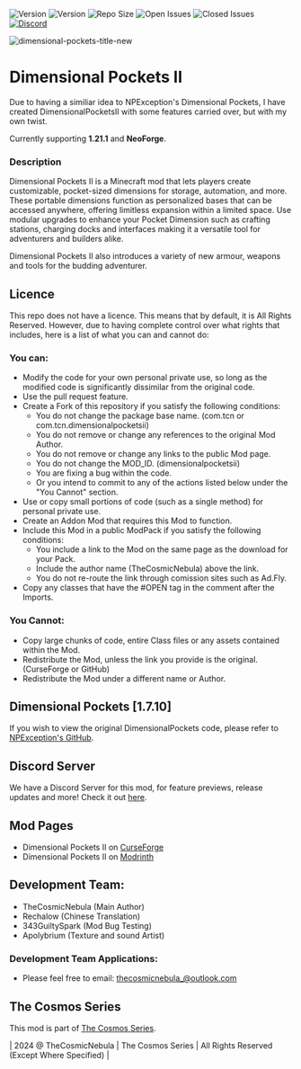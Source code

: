 ![Version](https://img.shields.io/badge/VERSION-1.21.1-3eff8e?style=for-the-badge) ![Version](https://img.shields.io/badge/Loader-NeoForge-ffa835?style=for-the-badge) ![Repo Size](https://img.shields.io/github/repo-size/TheCosmosSeries/DimensionalPocketsII?label=REPO%20SIZE&style=for-the-badge) ![Open Issues](https://img.shields.io/github/issues/TheCosmosSeries/DimensionalPocketsII?style=for-the-badge) ![Closed Issues](https://img.shields.io/github/issues-closed/TheCosmosSeries/DimensionalPocketsII?color=green&style=for-the-badge) [![Discord](https://img.shields.io/discord/729402437051351040?color=5668a5&label=DISCORD&style=for-the-badge&logo=discord&logoColor=aec0ff)](https://discord.gg/8ydCtzm)

![dimensional-pockets-title-new](https://github.com/user-attachments/assets/fa29729d-1aee-430e-9f6c-45a8a9f38f82)

# Dimensional Pockets II

Due to having a similiar idea to NPException's Dimensional Pockets, I have created DimensionalPocketsII with some features carried over, but with my own twist.

Currently supporting **1.21.1** and **NeoForge**.

### Description

Dimensional Pockets II is a Minecraft mod that lets players create customizable, pocket-sized dimensions for storage, automation, and more. These portable dimensions function as personalized bases that can be accessed anywhere, offering limitless expansion within a limited space. Use modular upgrades to enhance your Pocket Dimension such as crafting stations, charging docks and interfaces making it a versatile tool for adventurers and builders alike.

Dimensional Pockets II also introduces a variety of new armour, weapons and tools for the budding adventurer.

## Licence
This repo does not have a licence. This means that by default, it is All Rights Reserved. However, due to having complete control over what rights that includes, here is a list of what you can and cannot do:

### You can:
 - Modify the code for your own personal private use, so long as the modified code is significantly dissimilar from the original code.
 - Use the pull request feature.
 - Create a Fork of this repository if you satisfy the following conditions:
   - You do not change the package base name. (com.tcn or com.tcn.dimensionalpocketsii)
   - You do not remove or change any references to the original Mod Author.
   - You do not remove or change any links to the public Mod page.
   - You do not change the MOD_ID. (dimensionalpocketsii)
   - You are fixing a bug within the code.
   - Or you intend to commit to any of the actions listed below under the "You Cannot" section.
 - Use or copy small portions of code (such as a single method) for personal private use.
 - Create an Addon Mod that requires this Mod to function.
 - Include this Mod in a public ModPack if you satisfy the following conditions:
   - You include a link to the Mod on the same page as the download for your Pack.
   - Include the author name (TheCosmicNebula) above the link.
   - You do not re-route the link through comission sites such as Ad.Fly.
- Copy any classes that have the #OPEN tag in the comment after the Imports.

### You Cannot:
 - Copy large chunks of code, entire Class files or any assets contained within the Mod.
 - Redistribute the Mod, unless the link you provide is the original. (CurseForge or GitHub)
 - Redistribute the Mod under a different name or Author.

## Dimensional Pockets [1.7.10]
If you wish to view the original DimensionalPockets code, please refer to [NPException's GitHub](https://github.com/NPException/Dimensional-Pockets).

## Discord Server
We have a Discord Server for this mod, for feature previews, release updates and more! Check it out [here](https://discord.gg/8ydCtzm).

## Mod Pages
- Dimensional Pockets II on [CurseForge](https://minecraft.curseforge.com/projects/dimensional-pockets-ii)
- Dimensional Pockets II on [Modrinth](https://modrinth.com/mod/dimensional-pockets-ii)

## Development Team:
- TheCosmicNebula (Main Author)
- Rechalow (Chinese Translation)
- 343GuiltySpark (Mod Bug Testing)
- Apolybrium (Texture and sound Artist)

### Development Team Applications:
 - Please feel free to email: thecosmicnebula_@outlook.com

## The Cosmos Series
This mod is part of [The Cosmos Series](https://www.github.com/TheCosmosSeries).

| 2024 @ TheCosmicNebula | The Cosmos Series | All Rights Reserved (Except Where Specified) |
